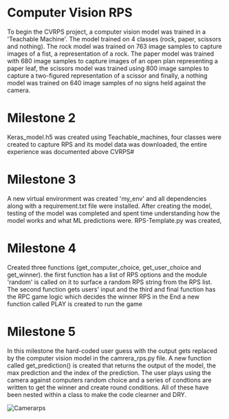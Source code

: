 # Computer Vision RPS
To begin the CVRPS project, a computer vision model was trained in a 'Teachable Machine'. The model trained on 4 classes (rock, paper, scissors and nothing). The rock model was trained on 763 image samples to capture images of a fist, a representation of a rock. The paper model was trained with 680 image samples to capture images of an open plan representing a paper leaf, the scissors model was trained using 800 image samples to capture a two-figured representation of a scissor and finally, a nothing model was trained on 640 image samples of no signs held against the camera.

# Milestone 2
Keras_model.h5 was created using Teachable_machines, four classes were created to capture RPS and its model data was downloaded, the entire experience was documented above CVRPS# 

# Milestone 3
A new virtual environment was created 'my_env' and all dependencies along with a requirement.txt file were installed. After creating the model, testing of the model was completed and spent time understanding how the model works and what ML predictions were. RPS-Template.py was created, 

# Milestone 4
Created three functions (get_computer_choice, get_user_choice and get_winner). the first function has a list of RPS options and the module 'random' is called on it to surface a random RPS string from the RPS list. The second function gets users' input and the third and final function has the RPC game logic which decides the winner RPS in the End a new function called PLAY is created to run the game

# Milestone 5
In this milestone the hard-coded user guess with the output gets replaced by the computer vision model in the camrera_rps.py file. A new function called get_prediction() is created that returns the output of the model, the max prediction and the index of the prediction. The user plays using the camera against computers random choice and a series of condtions are written to get the winner and create round conditions. All of these have been nested within a class to make the code clearner and DRY. 

<img src="C:\Users\amith\Desktop\Ai-Core\computer-vision-rock-paper-scissors\cam_rps.png" alt="Camerarps" />